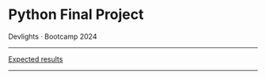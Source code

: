 # Python Final Project

Devlights · Bootcamp 2024

---

[Expected results](https://docs.google.com/document/d/1tNmeACK3UuOHEB3cgsTSSqfnCFvkrklhKnKY0ONjhtY/edit)

---
